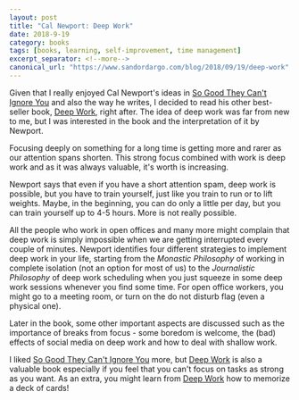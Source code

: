 ```yaml
---
layout: post
title: "Cal Newport: Deep Work"
date: 2018-9-19
category: books
tags: [books, learning, self-improvement, time management]
excerpt_separator: <!--more-->
canonical_url: "https://www.sandordargo.com/blog/2018/09/19/deep-work"
---
```

Given that I really enjoyed Cal Newport's ideas in [So Good They Can't Ignore You](/blog/2018/08/22/so-good-they-cant-ignore-you) and also the way he writes, I decided to read his other best-seller book, [Deep Work](https://amzn.to/2MgHsN6), right after. The idea of deep work was far from new to me, but I was interested in the book and the interpretation of it by Newport.
<!--more-->
Focusing deeply on something for a long time is getting more and rarer as our attention spans shorten. This strong focus combined with work is deep work and as it was always valuable, it's worth is increasing. 

Newport says that even if you have a short attention spam, deep work is possible, but you have to train yourself, just like you train to run or to lift weights. Maybe, in the beginning, you can do only a little per day, but you can train yourself up to 4-5 hours. More is not really possible.

All the people who work in open offices and many more might complain that deep work is simply impossible when we are getting interrupted every couple of minutes. Newport identifies four different strategies to implement deep work in your life, starting from the _Monastic Philosophy_ of working in complete isolation (not an option for most of us) to the _Journalistic Philosophy_ of deep work scheduling when you just squeeze in some deep work sessions whenever you find some time. For open office workers, you might go to a meeting room, or turn on the do not disturb flag (even a physical one).

Later in the book, some other important aspects are discussed such as the importance of breaks from focus - some boredom is welcome, the (bad) effects of social media on deep work and how to deal with shallow work.

I liked [So Good They Can't Ignore You](https://amzn.to/2MCcElU) more, but [Deep Work](https://amzn.to/2MgHsN6) is also a valuable book especially if you feel that you can't focus on tasks as strong as you want. As an extra, you might learn from [Deep Work](https://amzn.to/2MgHsN6) how to memorize a deck of cards!